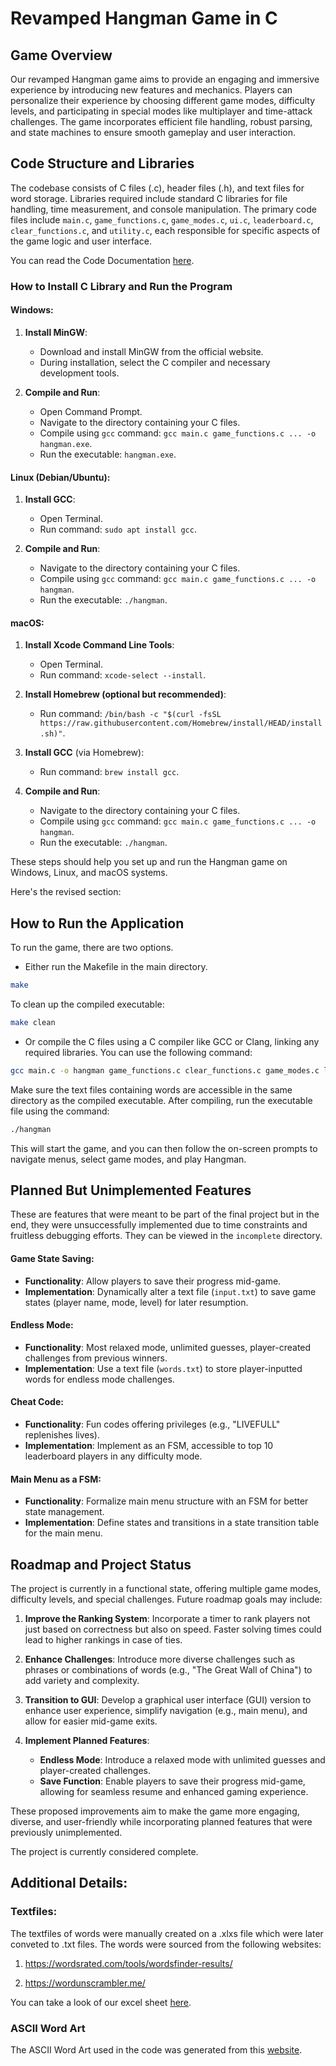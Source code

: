 # Revamped Hangman Game in C

## Game Overview

Our revamped Hangman game aims to provide an engaging and immersive experience by introducing new features and mechanics. Players can personalize their experience by choosing different game modes, difficulty levels, and participating in special modes like multiplayer and time-attack challenges. The game incorporates efficient file handling, robust parsing, and state machines to ensure smooth gameplay and user interaction.

## Code Structure and Libraries

The codebase consists of C files (.c), header files (.h), and text files for word storage. Libraries required include standard C libraries for file handling, time measurement, and console manipulation. The primary code files include `main.c`, `game_functions.c`, `game_modes.c`, `ui.c`, `leaderboard.c`, `clear_functions.c`, and `utility.c`, each responsible for specific aspects of the game logic and user interface.

You can read the Code Documentation [here](https://github.com/sims1710/PLC-Project/blob/main/Code%20Documentation.md). 

### How to Install C Library and Run the Program

#### Windows:
1. **Install MinGW**:
   - Download and install MinGW from the official website.
   - During installation, select the C compiler and necessary development tools.

2. **Compile and Run**:
   - Open Command Prompt.
   - Navigate to the directory containing your C files.
   - Compile using `gcc` command: `gcc main.c game_functions.c ... -o hangman.exe`.
   - Run the executable: `hangman.exe`.

#### Linux (Debian/Ubuntu):
1. **Install GCC**:
   - Open Terminal.
   - Run command: `sudo apt install gcc`.

2. **Compile and Run**:
   - Navigate to the directory containing your C files.
   - Compile using `gcc` command: `gcc main.c game_functions.c ... -o hangman`.
   - Run the executable: `./hangman`.

#### macOS:
1. **Install Xcode Command Line Tools**:
   - Open Terminal.
   - Run command: `xcode-select --install`.

2. **Install Homebrew (optional but recommended)**:
   - Run command: `/bin/bash -c "$(curl -fsSL https://raw.githubusercontent.com/Homebrew/install/HEAD/install.sh)"`.

3. **Install GCC** (via Homebrew):
   - Run command: `brew install gcc`.

4. **Compile and Run**:
   - Navigate to the directory containing your C files.
   - Compile using `gcc` command: `gcc main.c game_functions.c ... -o hangman`.
   - Run the executable: `./hangman`.

These steps should help you set up and run the Hangman game on Windows, Linux, and macOS systems.

Here's the revised section:

## How to Run the Application

To run the game, there are two options. 
- Either run the Makefile in the main directory.
```bash
make
```

To clean up the compiled executable:
```bash
make clean
```

- Or compile the C files using a C compiler like GCC or Clang, linking any required libraries. You can use the following command:

```bash
gcc main.c -o hangman game_functions.c clear_functions.c game_modes.c leaderboard.c ui.c -ansi -pedantic -Wall -Werror
```

Make sure the text files containing words are accessible in the same directory as the compiled executable. After compiling, run the executable file using the command:

```bash
./hangman
```

This will start the game, and you can then follow the on-screen prompts to navigate menus, select game modes, and play Hangman.

## Planned But Unimplemented Features
These are features that were meant to be part of the final project but in the end, they were unsuccessfully implemented due to time constraints and fruitless debugging efforts. They can be viewed in the `incomplete` directory.

#### Game State Saving:
- **Functionality**: Allow players to save their progress mid-game.
- **Implementation**: Dynamically alter a text file (`input.txt`) to save game states (player name, mode, level) for later resumption.

#### Endless Mode:
- **Functionality**: Most relaxed mode, unlimited guesses, player-created challenges from previous winners.
- **Implementation**: Use a text file (`words.txt`) to store player-inputted words for endless mode challenges.

#### Cheat Code:
- **Functionality**: Fun codes offering privileges (e.g., "LIVEFULL" replenishes lives).
- **Implementation**: Implement as an FSM, accessible to top 10 leaderboard players in any difficulty mode.

#### Main Menu as a FSM:
- **Functionality**: Formalize main menu structure with an FSM for better state management.
- **Implementation**: Define states and transitions in a state transition table for the main menu.

## Roadmap and Project Status

The project is currently in a functional state, offering multiple game modes, difficulty levels, and special challenges. Future roadmap goals may include:


1. **Improve the Ranking System**:
   Incorporate a timer to rank players not just based on correctness but also on speed. Faster solving times could lead to higher rankings in case of ties.

2. **Enhance Challenges**:
   Introduce more diverse challenges such as phrases or combinations of words (e.g., "The Great Wall of China") to add variety and complexity.

3. **Transition to GUI**:
   Develop a graphical user interface (GUI) version to enhance user experience, simplify navigation (e.g., main menu), and allow for easier mid-game exits.

4. **Implement Planned Features**:
   - **Endless Mode**: Introduce a relaxed mode with unlimited guesses and player-created challenges.
   - **Save Function**: Enable players to save their progress mid-game, allowing for seamless resume and enhanced gaming experience.

These proposed improvements aim to make the game more engaging, diverse, and user-friendly while incorporating planned features that were previously unimplemented.

The project is currently considered complete.

## Additional Details:

### Textfiles:

The textfiles of words were manually created on a .xlxs file which were later conveted to .txt files. The words were sourced from the following websites:

1. https://wordsrated.com/tools/wordsfinder-results/

2. https://wordunscrambler.me/

You can take a look of our excel sheet [here](https://docs.google.com/spreadsheets/d/1GQKYnOnWui16u_4IJz51kWDBPCT58oWs-QywsA4kuk4/edit?usp=sharing).

### ASCII Word Art
The ASCII Word Art used in the code was generated from this [website](https://patorjk.com/software/taag/#p=display&f=Graffiti&t=Type%20Something%20).
